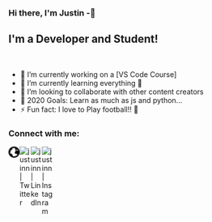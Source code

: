 ### Hi there, I'm Justin -👋

## I'm a  Developer and Student!

 <img src="https://komarev.com/ghpvc/?username=Justinnn07" alt="" />
 
- 🔭 I’m currently working on a [VS Code Course]
- 🌱 I’m currently learning everything 🤣
- 👯 I’m looking to collaborate with other content creators
- 🥅 2020 Goals: Learn as much as js and python...
- ⚡ Fun fact: I love to Play football!! 🤣

### Connect with me:
[<img align="left" alt="justinn  " width="22px" src="https://raw.githubusercontent.com/iconic/open-iconic/master/svg/globe.svg" />][website]
[<img align="left" alt="justinn   | Twitter" width="22px" src="https://cdn.jsdelivr.net/npm/simple-icons@v3/icons/twitter.svg" />][twitter]
[<img align="left" alt="justinn   | LinkedIn" width="22px" src="https://cdn.jsdelivr.net/npm/simple-icons@v3/icons/linkedin.svg" />][linkedin]
[<img align="left" alt="justinn    | Instagram" width="22px" src="https://cdn.jsdelivr.net/npm/simple-icons@v3/icons/instagram.svg" />][instagram]

<br />

[website]: https://justinnn07.netlify.app
[twitter]: https://twitter.com/justinnn_06
[instagram]: https://instagram.com/justinnn_.07
[linkedin]: https://www.linkedin.com/in/justin-varghese-8704a91b3/
